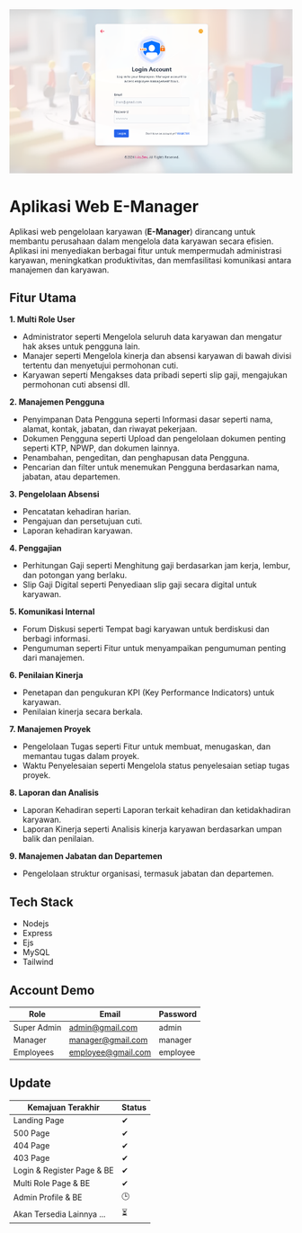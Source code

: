 <img src="./public/sss.png">

#  Aplikasi Web E-Manager

Aplikasi web pengelolaan karyawan (**E-Manager**) dirancang untuk membantu perusahaan dalam mengelola data karyawan secara efisien. Aplikasi ini menyediakan berbagai fitur untuk mempermudah administrasi karyawan, meningkatkan produktivitas, dan memfasilitasi komunikasi antara manajemen dan karyawan.

## Fitur Utama


**1. Multi Role User**

- Administrator seperti Mengelola seluruh data karyawan dan mengatur hak akses untuk pengguna lain.
- Manajer seperti Mengelola kinerja dan absensi karyawan di bawah divisi tertentu dan menyetujui permohonan cuti.
- Karyawan seperti Mengakses data pribadi seperti slip gaji, mengajukan permohonan cuti absensi dll.

**2. Manajemen Pengguna**

- Penyimpanan Data Pengguna seperti Informasi dasar seperti nama, alamat, kontak, jabatan, dan riwayat pekerjaan.
- Dokumen Pengguna seperti Upload dan pengelolaan dokumen penting seperti KTP, NPWP, dan dokumen lainnya.
- Penambahan, pengeditan, dan penghapusan data Pengguna.
- Pencarian dan filter untuk menemukan Pengguna berdasarkan nama, jabatan, atau departemen.

**3. Pengelolaan Absensi**

- Pencatatan kehadiran harian.
- Pengajuan dan persetujuan cuti.
- Laporan kehadiran karyawan.

**4. Penggajian**

- Perhitungan Gaji seperti Menghitung gaji berdasarkan jam kerja, lembur, dan potongan yang berlaku.
- Slip Gaji Digital seperti Penyediaan slip gaji secara digital untuk karyawan.

**5. Komunikasi Internal**

- Forum Diskusi seperti Tempat bagi karyawan untuk berdiskusi dan berbagi informasi.
- Pengumuman seperti Fitur untuk menyampaikan pengumuman penting dari manajemen.

**6. Penilaian Kinerja**

- Penetapan dan pengukuran KPI (Key Performance Indicators) untuk karyawan.
- Penilaian kinerja secara berkala.

**7. Manajemen Proyek**

- Pengelolaan Tugas seperti Fitur untuk membuat, menugaskan, dan memantau tugas dalam proyek.
- Waktu Penyelesaian seperti Mengelola status penyelesaian setiap tugas proyek.

**8. Laporan dan Analisis**

- Laporan Kehadiran seperti Laporan terkait kehadiran dan ketidakhadiran karyawan.
- Laporan Kinerja seperti Analisis kinerja karyawan berdasarkan umpan balik dan penilaian.

**9. Manajemen Jabatan dan Departemen**

- Pengelolaan struktur organisasi, termasuk jabatan dan departemen.

## Tech Stack

- Nodejs
- Express
- Ejs
- MySQL
- Tailwind

## Account Demo

| Role      | Email               | Password            |
|-----------|---------------------|---------------------|
|Super Admin| admin@gmail.com     | admin               |
|Manager    | manager@gmail.com   | manager             |
|Employees  | employee@gmail.com  | employee            |

## Update

| Kemajuan Terakhir                    | Status  |
| ------------------------------------ | ------- |
| Landing Page                         |✔       |
| 500 Page                             |✔       |
| 404 Page                             |✔       |
| 403 Page                             |✔       |
| Login & Register Page & BE           |✔       |
| Multi Role Page & BE                 |✔       |
| Admin Profile & BE                   |🕒       |
| Akan Tersedia Lainnya ...            |⏳       |
 